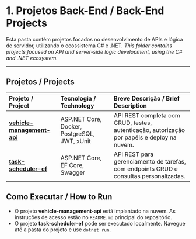 # 1. Projetos Back-End / Back-End Projects

Esta pasta contém projetos focados no desenvolvimento de APIs e lógica de servidor, utilizando o ecossistema C# e .NET.
*This folder contains projects focused on API and server-side logic development, using the C# and .NET ecosystem.*

---

## Projetos / Projects

| Projeto / Project | Tecnologia / Technology | Breve Descrição / Brief Description |
| :--- | :--- | :--- |
| **[vehicle-management-api](./vehicle-management-api/)** | ASP.NET Core, Docker, PostgreSQL, JWT, xUnit | API REST completa com CRUD, testes, autenticação, autorização por papéis e deploy na nuvem. |
| **[task-scheduler-ef](./task-scheduler-ef/)** | ASP.NET Core, EF Core, Swagger | API REST para gerenciamento de tarefas, com endpoints CRUD e consultas personalizadas. |

## Como Executar / How to Run
- O projeto **vehicle-management-api** está implantado na nuvem. As instruções de acesso estão no `README.md` principal do repositório.
- O projeto **task-scheduler-ef** pode ser executado localmente. Navegue até a pasta do projeto e use `dotnet run`.